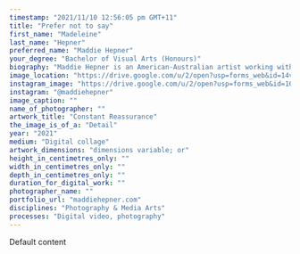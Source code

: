 ```yaml
---
timestamp: "2021/11/10 12:56:05 pm GMT+11"
title: "Prefer not to say"
first_name: "Madeleine"
last_name: "Hepner"
preferred_name: "Maddie Hepner"
your_degree: "Bachelor of Visual Arts (Honours)"
biography: "Maddie Hepner is an American-Australian artist working within photography and media arts, based in Canberra, Australia. Her artistic practice covers topics of personal identity, political discourse, and the utilisation of the found image within a digital context. Hepner is interested in how circulated images and memes work within the alt-right Internet sphere. Her Honours project in 2021 delves into the darker corners of the Internet to understand how this division of photography aligns closely with the division of the concept of the American Dream in the United States today. She has exhibited at a multitude of galleries across Canberra, including Gorman Arts Centre, PhotoAccess, and The Front, and has had photographs commissioned and published in the Woroni Newspaper, Sydney Morning Herald, and Canberra Times."
image_location: "https://drive.google.com/u/2/open?usp=forms_web&id=14vdWkL8p5LooEVKCpQjg76IU0w1STQcf"
instagram_image: "https://drive.google.com/u/2/open?usp=forms_web&id=10yp7wvw8Cd2yZuUbk6g914qWd3UXgZDG"
instagram: "@maddiehepner"
image_caption: ""
name_of_photographer: ""
artwork_title: "Constant Reassurance"
the_image_is_of_a: "Detail"
year: "2021"
medium: "Digital collage"
artwork_dimensions: "dimensions variable; or"
height_in_centimetres_only: ""
width_in_centimetres_only: ""
depth_in_centimetres_only: ""
duration_for_digital_work: ""
photographer_name: ""
portfolio_url: "maddiehepner.com"
disciplines: "Photography & Media Arts"
processes: "Digital video, photography"
---
```


Default content